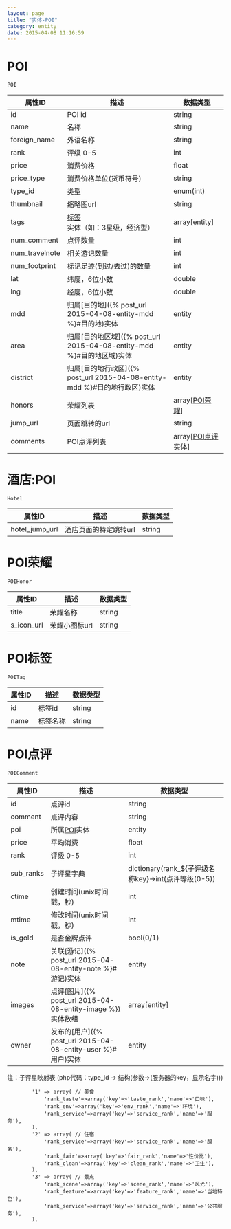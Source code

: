 ```yaml
---
layout: page
title: "实体-POI"
category: entity
date: 2015-04-08 11:16:59
---
```


# POI
    POI

| 属性ID | 描述 | 数据类型 |
|-----|-----|-----|
|id   |POI id| string |
|name   |名称| string |
|foreign_name   |外语名称| string |
|rank   |评级 0-5| int |
|price   |消费价格| float |
|price_type   |消费价格单位(货币符号)| string |
|type_id   |类型| enum(int) |
|thumbnail   |缩略图url| string |
|tags | [标签](#POI标签)实体（如：3星级，经济型） | array[entity] |
|num_comment   |点评数量| int |
|num_travelnote   |相关游记数量| int |
|num_footprint   |标记足迹(到过/去过)的数量| int |
|lat   |纬度，6位小数| double |
|lng   |经度，6位小数| double |
|mdd   |归属[目的地]({% post_url 2015-04-08-entity-mdd %}#目的地)实体| entity |
|area |归属[目的地区域]({% post_url 2015-04-08-entity-mdd %}#目的地区域)实体| entity |
|district |归属[目的地行政区]({% post_url 2015-04-08-entity-mdd %}#目的地行政区)实体| entity |
|honors   |荣耀列表| array[[POI荣耀](#POI荣耀)] |
|jump_url | 页面跳转的url | string |
|comments | POI点评列表 | array[[POI点评](#POI点评)实体] |


# 酒店:POI
    Hotel

| 属性ID | 描述 | 数据类型 |
|-----|-----|-----|
|hotel_jump_url | 酒店页面的特定跳转url | string |


# POI荣耀
    POIHonor

| 属性ID | 描述 | 数据类型 |
|-----|-----|-----|
|title | 荣耀名称 | string |
|s_icon_url | 荣耀小图标url | string |

# POI标签
    POITag

| 属性ID | 描述 | 数据类型 |
|-----|-----|-----|
|id | 标签id | string |
|name | 标签名称 | string |


# POI点评
    POIComment

| 属性ID | 描述 | 数据类型 |
|-----|-----|-----|
|id   |点评id| string |
|comment   |点评内容| string |
|poi   |所属[POI](#poi)实体| entity |
|price   |平均消费| float |
|rank   |评级 0-5| int |
|sub_ranks |子评星字典| dictionary(rank_${子评级名称key}->int(点评等级(0-5)) |
|ctime   |创建时间(unix时间戳，秒)| int |
|mtime   |修改时间(unix时间戳，秒)| int |
|is_gold| 是否金牌点评|bool(0/1)|
|note   |关联[游记]({% post_url 2015-04-08-entity-note %}#游记)实体| entity |
|images   |点评[图片]({% post_url 2015-04-08-entity-image %})实体数组| array[entity] |
|owner   |发布的[用户]({% post_url 2015-04-08-entity-user %}#用户)实体| entity |

注：子评星映射表 (php代码：type_id -> 结构(参数->(服务器的key，显示名字)))

```
        '1' => array( // 美食
            'rank_taste'=>array('key'=>'taste_rank','name'=>'口味'),
            'rank_env'=>array('key'=>'env_rank','name'=>'环境'),
            'rank_service'=>array('key'=>'service_rank','name'=>'服务'),
        ),
        '2' => array( // 住宿
            'rank_service'=>array('key'=>'service_rank','name'=>'服务'),
            'rank_fair'=>array('key'=>'fair_rank','name'=>'性价比'),
            'rank_clean'=>array('key'=>'clean_rank','name'=>'卫生'),
        ),
        '3' => array( // 景点
            'rank_scene'=>array('key'=>'scene_rank','name'=>'风光'),
            'rank_feature'=>array('key'=>'feature_rank','name'=>'当地特色'),
            'rank_service'=>array('key'=>'service_rank','name'=>'公共服务'),
        ),
```


